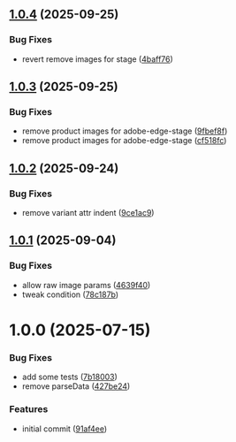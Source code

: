 ## [1.0.4](https://github.com/aemsites/vcc-pdp-renderer/compare/v1.0.3...v1.0.4) (2025-09-25)


### Bug Fixes

* revert remove images for stage ([4baff76](https://github.com/aemsites/vcc-pdp-renderer/commit/4baff76bb6dc65c3483791f2b392c111ee30be44))

## [1.0.3](https://github.com/aemsites/vcc-pdp-renderer/compare/v1.0.2...v1.0.3) (2025-09-25)


### Bug Fixes

* remove product images for adobe-edge-stage ([9fbef8f](https://github.com/aemsites/vcc-pdp-renderer/commit/9fbef8fe1f2b4c044777c5a3df119bcb1767e0fe))
* remove product images for adobe-edge-stage ([cf518fc](https://github.com/aemsites/vcc-pdp-renderer/commit/cf518fc38c81edb0bad28676efbbcc8803b63901))

## [1.0.2](https://github.com/aemsites/vcc-pdp-renderer/compare/v1.0.1...v1.0.2) (2025-09-24)


### Bug Fixes

* remove variant attr indent ([9ce1ac9](https://github.com/aemsites/vcc-pdp-renderer/commit/9ce1ac91c4d0c36bf717e8291f2aa2fef8911ae6))

## [1.0.1](https://github.com/aemsites/vcc-pdp-renderer/compare/v1.0.0...v1.0.1) (2025-09-04)


### Bug Fixes

* allow raw image params ([4639f40](https://github.com/aemsites/vcc-pdp-renderer/commit/4639f403fa5e70b9f4444122ef4a04cb703c329a))
* tweak condition ([78c187b](https://github.com/aemsites/vcc-pdp-renderer/commit/78c187bdcc98a39f82751bae8fdb9858104f0d01))

# 1.0.0 (2025-07-15)


### Bug Fixes

* add some tests ([7b18003](https://github.com/aemsites/vcc-pdp-renderer/commit/7b18003b4ef2800fe1f0e51474de8e0a56a78fb5))
* remove parseData ([427be24](https://github.com/aemsites/vcc-pdp-renderer/commit/427be245f9fea6e444144fffd4054ec341abca83))


### Features

* initial commit ([91af4ee](https://github.com/aemsites/vcc-pdp-renderer/commit/91af4eef3eda6080dd5a3785eb6725f961c53e97))
